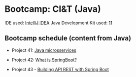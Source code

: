 # Bootcamp: CI&T (Java)

IDE used: [IntelliJ IDEA](https://www.jetbrains.com/idea/)
Java Development Kit used: [11](https://www.oracle.com/java/technologies/downloads/)

## Bootcamp schedule (content from Java)
- Project 41: [Java microsservices](https://github.com/jmmaraociandt/tc-hbtn-microsservicos_java/tree/main/0x00)

- Project 42: [What is SpringBoot?](https://github.com/jmmaraociandt/tc-hbtn-microsservicos_java/tree/main/0x01)

- Project 43 - [Building API REST with Spring Boot](https://github.com/jmmaraociandt/tc-hbtn-microsservicos_java/tree/main/0x02)